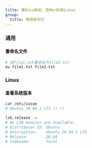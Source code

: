 ```yaml
---
title: 类Unix系统，含MacOS和Linux
group:
  title: 常用命令行
---
```


### 通用

#### 重命名文件

```sh
# 将file1.txt重命名为file2.txt
mv file1.txt file2.txt
```

### Linux

#### 查看系统版本

```sh
cat /etc/issue
# Ubuntu 20.04.1 LTS \n \l

lsb_release -a
# No LSB modules are available.
# Distributor ID: Ubuntu
# Description:    Ubuntu 20.04.1 LTS
# Release:        20.04
# Codename:       focal
```
